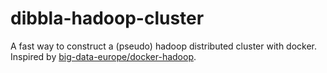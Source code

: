 # dibbla-hadoop-cluster

A fast way to construct a (pseudo) hadoop distributed cluster with docker. Inspired by [big-data-europe/docker-hadoop](https://github.com/big-data-europe/docker-hadoop).
